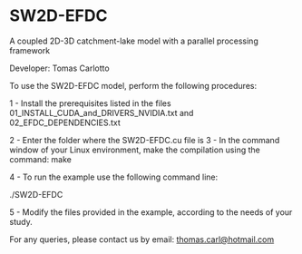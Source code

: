 # SW2D-EFDC
A coupled 2D-3D catchment-lake model with a parallel processing framework

Developer: Tomas Carlotto

To use the SW2D-EFDC model, perform the following procedures:
 
1 - Install the prerequisites listed in the files 01_INSTALL_CUDA_and_DRIVERS_NVIDIA.txt and 02_EFDC_DEPENDENCIES.txt

2 - Enter the folder where the SW2D-EFDC.cu file is
3 - In the command window of your Linux environment, make the compilation using the command:
make

4 - To run the example use the following command line:

./SW2D-EFDC

5 - Modify the files provided in the example, according to the needs of your study.

For any queries, please contact us by email: thomas.carl@hotmail.com
